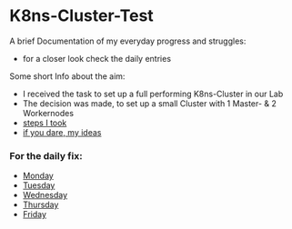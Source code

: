 # K8ns-Cluster-Test
A brief Documentation of my everyday progress and struggles:
- for a closer look check the daily entries

Some short Info about the aim:
- I received the task to set up a full performing K8ns-Cluster in our Lab
- The decision was made, to set up a small Cluster with 1 Master- & 2 Workernodes
- [steps I took](Single%20Steps%20and%20Ideas/The%20Steps.md)
- [if you dare, my ideas](Single%20Steps%20and%20Ideas/Idea%20Collection.md)

### For the daily fix:
- [Monday](/Monday%2C%2030.1.23.md) 
- [Tuesday](/Tuesday%2C%2031.1.23.md)
- [Wednesday](/Wednesday%2C%201.2.23.md)
- [Thursday](/Thursday%2C%202.2.23.md)
- [Friday](/Friday%2C%203.3.23.md)